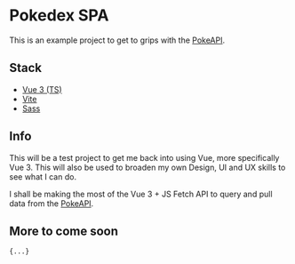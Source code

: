 # Pokedex SPA

This is an example project to get to grips with the [PokeAPI](https://pokeapi.co/).

## Stack

- [Vue 3 (TS)](https://vuejs.org/)
- [Vite](https://vitejs.dev/)
- [Sass](https://sass-lang.com/)

## Info

This will be a test project to get me back into using Vue, more specifically Vue 3. This will also be used to broaden my own Design, UI and UX skills to see what I can do.

I shall be making the most of the Vue 3 + JS Fetch API to query and pull data from the [PokeAPI](https://pokeapi.co/).

## More to come soon

`{...}`
